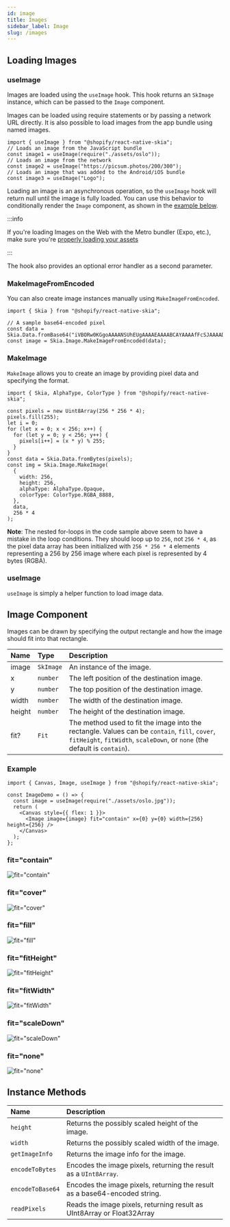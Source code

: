 ```yaml
---
id: image
title: Images
sidebar_label: Image
slug: /images
---
```


## Loading Images

### useImage

Images are loaded using the `useImage` hook. This hook returns an `SkImage` instance, which can be passed to the `Image` component.

Images can be loaded using require statements or by passing a network URL directly. It is also possible to load images from the app bundle using named images.

```tsx twoslash
import { useImage } from "@shopify/react-native-skia";
// Loads an image from the JavaScript bundle
const image1 = useImage(require("./assets/oslo"));
// Loads an image from the network
const image2 = useImage("https://picsum.photos/200/300");
// Loads an image that was added to the Android/iOS bundle
const image3 = useImage("Logo");
```

Loading an image is an asynchronous operation, so the `useImage` hook will return null until the image is fully loaded. You can use this behavior to conditionally render the `Image` component, as shown in the [example below](#example).

:::info

If you're loading Images on the Web with the Metro bundler (Expo, etc.), make sure you're [properly loading your assets](https://shopify.github.io/react-native-skia/docs/getting-started/web#loading-assets-on-the-web)

:::

The hook also provides an optional error handler as a second parameter.

### MakeImageFromEncoded

You can also create image instances manually using `MakeImageFromEncoded`.

```tsx twoslash
import { Skia } from "@shopify/react-native-skia";

// A sample base64-encoded pixel
const data = Skia.Data.fromBase64("iVBORw0KGgoAAAANSUhEUgAAAAEAAAABCAYAAAAfFcSJAAAADUlEQVR42mP8/5+hHgAHggJ/PchI7wAAAABJRU5ErkJggg==");
const image = Skia.Image.MakeImageFromEncoded(data);
```

### MakeImage

`MakeImage` allows you to create an image by providing pixel data and specifying the format.

```tsx twoslash
import { Skia, AlphaType, ColorType } from "@shopify/react-native-skia";

const pixels = new Uint8Array(256 * 256 * 4);
pixels.fill(255);
let i = 0;
for (let x = 0; x < 256; x++) {
  for (let y = 0; y < 256; y++) {
    pixels[i++] = (x * y) % 255;
  }
}
const data = Skia.Data.fromBytes(pixels);
const img = Skia.Image.MakeImage(
  {
    width: 256,
    height: 256,
    alphaType: AlphaType.Opaque,
    colorType: ColorType.RGBA_8888,
  },
  data,
  256 * 4
);
```

**Note**: The nested for-loops in the code sample above seem to have a mistake in the loop conditions. They should loop up to `256`, not `256 * 4`, as the pixel data array has been initialized with `256 * 256 * 4` elements representing a 256 by 256 image where each pixel is represented by 4 bytes (RGBA).

### useImage

`useImage` is simply a helper function to load image data. 

## Image Component

Images can be drawn by specifying the output rectangle and how the image should fit into that rectangle.

| Name   | Type      | Description                                                                                                                                                   |
| :----- | :-------- | :------------------------------------------------------------------------------------------------------------------------------------------------------------ |
| image  | `SkImage` | An instance of the image.                                                                                                                                               |
| x      | `number`  | The left position of the destination image.                                                                                                                       |
| y      | `number`  | The top position of the destination image.                                                                                                                      |
| width  | `number`  | The width of the destination image.                                                                                                                               |
| height | `number`  | The height of the destination image.                                                                                                                              |
| fit?   | `Fit`     | The method used to fit the image into the rectangle. Values can be `contain`, `fill`, `cover`, `fitHeight`, `fitWidth`, `scaleDown`, or `none` (the default is `contain`). |

### Example

```tsx twoslash
import { Canvas, Image, useImage } from "@shopify/react-native-skia";

const ImageDemo = () => {
  const image = useImage(require("./assets/oslo.jpg"));
  return (
    <Canvas style={{ flex: 1 }}>
      <Image image={image} fit="contain" x={0} y={0} width={256} height={256} />
    </Canvas>
  );
};
```

### fit="contain"

![fit="contain"](assets/images/contain.png)

### fit="cover"

![fit="cover"](assets/images/cover.png)

### fit="fill"

![fit="fill"](assets/images/fill.png)

### fit="fitHeight"

![fit="fitHeight"](assets/images/fitHeight.png)

### fit="fitWidth"

![fit="fitWidth"](assets/images/fitWidth.png)

### fit="scaleDown"

![fit="scaleDown"](assets/images/scaleDown.png)

### fit="none"

![fit="none"](assets/images/none.png)

## Instance Methods

| Name            | Description                                                           |
| :-------------- | :-------------------------------------------------------------------- |
| `height`        | Returns the possibly scaled height of the image.                      |
| `width`         | Returns the possibly scaled width of the image.                       |
| `getImageInfo`  | Returns the image info for the image.                                 |
| `encodeToBytes` | Encodes the image pixels, returning the result as a `UInt8Array`.     |
| `encodeToBase64`| Encodes the image pixels, returning the result as a base64-encoded string. |
| `readPixels`    | Reads the image pixels, returning result as UInt8Array or Float32Array |
